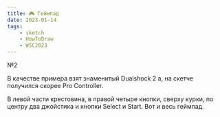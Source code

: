```yaml
---
title: 🎮 Геймпад
date: 2023-01-14
tags:
    - sketch
    - HowToDraw
    - WSC2023
---
```


№2

В качестве примера взят знаменитый Dualshock 2 а, на скетче получился скорее Pro Controller.

В левой части крестовина, в правой четыре кнопки, сверху курки, по центру два джойстика и кнопки Select и Start. Вот и весь геймпад.
